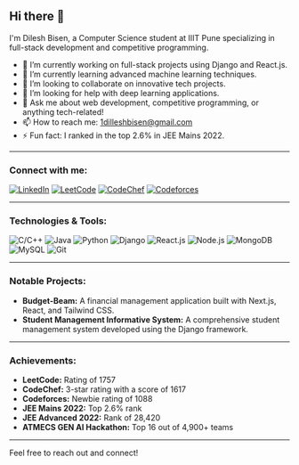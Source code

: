 ## Hi there 👋

I'm Dilesh Bisen, a Computer Science student at IIIT Pune specializing in full-stack development and competitive programming.

- 🔭 I’m currently working on full-stack projects using Django and React.js.
- 🌱 I’m currently learning advanced machine learning techniques.
- 👯 I’m looking to collaborate on innovative tech projects.
- 🤔 I’m looking for help with deep learning applications.
- 💬 Ask me about web development, competitive programming, or anything tech-related!
- 📫 How to reach me: 1dilleshbisen@gmail.com
- ⚡ Fun fact: I ranked in the top 2.6% in JEE Mains 2022.

---

### Connect with me:
[![LinkedIn](https://img.shields.io/badge/LinkedIn-0077B5?style=for-the-badge&logo=linkedin&logoColor=white)](https://www.linkedin.com/in/dilesh-bisen-2440a5257/)
[![LeetCode](https://img.shields.io/badge/LeetCode-FFA116?style=for-the-badge&logo=leetcode&logoColor=white)](https://leetcode.com/u/user_db1/)
[![CodeChef](https://img.shields.io/badge/CodeChef-5B4638?style=for-the-badge&logo=codechef&logoColor=white)](https://www.codechef.com/users/user_db1)
[![Codeforces](https://img.shields.io/badge/Codeforces-445f9d?style=for-the-badge&logo=Codeforces&logoColor=white)](https://codeforces.com/profile/dilesh2003)

---

### Technologies & Tools:
![C/C++](https://img.shields.io/badge/C%2FC%2B%2B-00599C?style=for-the-badge&logo=c&logoColor=white)
![Java](https://img.shields.io/badge/Java-ED8B00?style=for-the-badge&logo=java&logoColor=white)
![Python](https://img.shields.io/badge/Python-3776AB?style=for-the-badge&logo=python&logoColor=white)
![Django](https://img.shields.io/badge/Django-092E20?style=for-the-badge&logo=django&logoColor=white)
![React.js](https://img.shields.io/badge/React-20232A?style=for-the-badge&logo=react&logoColor=61DAFB)
![Node.js](https://img.shields.io/badge/Node.js-339933?style=for-the-badge&logo=nodedotjs&logoColor=white)
![MongoDB](https://img.shields.io/badge/MongoDB-47A248?style=for-the-badge&logo=mongodb&logoColor=white)
![MySQL](https://img.shields.io/badge/MySQL-005C84?style=for-the-badge&logo=mysql&logoColor=white)
![Git](https://img.shields.io/badge/Git-F05032?style=for-the-badge&logo=git&logoColor=white)

---

### Notable Projects:
- **Budget-Beam:** A financial management application built with Next.js, React, and Tailwind CSS.
- **Student Management Informative System:** A comprehensive student management system developed using the Django framework.

---

### Achievements:
- **LeetCode:** Rating of 1757
- **CodeChef:** 3-star rating with a score of 1617
- **Codeforces:** Newbie rating of 1088
- **JEE Mains 2022:** Top 2.6% rank
- **JEE Advanced 2022:** Rank of 28,420
- **ATMECS GEN AI Hackathon:** Top 16 out of 4,900+ teams

---

Feel free to reach out and connect!
